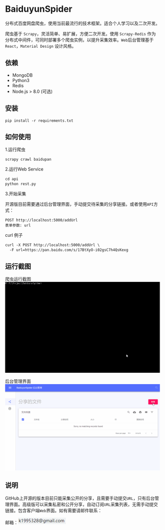 # BaiduyunSpider
分布式百度网盘爬虫，使用当前最流行的技术框架。适合个人学习以及二次开发。

爬虫基于 `Scrapy`，灵活简单、易扩展，方便二次开发。使用 `Scrapy-Redis` 作为分布式中间件，可同时部署多个爬虫实例，以提升采集效率。`Web`后台管理基于`React`，`Material Design` 设计风格。 


## 依赖 
- MongoDB
- Python3
- Redis
- Node.js > 8.0 (可选) 

## 安装 

```
pip install -r requirements.txt
```

## 如何使用 

1.运行爬虫 

```
scrapy crawl baidupan
```

2.运行Web Service 

```
cd api
python rest.py
```

3.开始采集 

开源版目前需要通过后台管理界面，手动提交待采集的分享链接。或者使用`API`方式：

```
POST http://localhost:5000/addUrl
表单参数: url
```

curl 例子

```
curl -X POST http://localhost:5000/addUrl \
  -F url=https://pan.baidu.com/s/17BtXyO-i02gsC7h4QsKexg
```



## 运行截图

爬虫运行截图 
![crawl](screenshot/crawl.gif)



后台管理界面 
![admin](screenshot/admin.gif)


## 说明
GitHub上开源的版本目前只能采集公开的分享，且需要手动提交`URL`，只有后台管理界面。高级版可以采集私密和公开分享，自动订阅`URL`采集列表，无需手动提交链接。包含客户端`Web`界面。如有需要请邮件联系：

邮箱：![email](screenshot/email.png)

